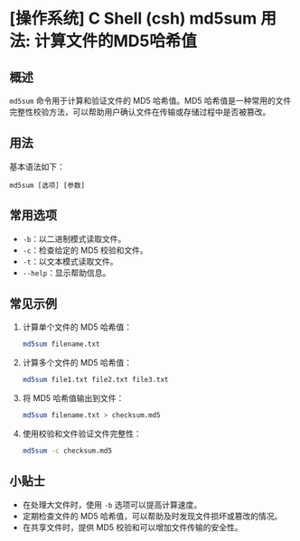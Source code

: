 # [操作系统] C Shell (csh) md5sum 用法: 计算文件的MD5哈希值

## 概述
`md5sum` 命令用于计算和验证文件的 MD5 哈希值。MD5 哈希值是一种常用的文件完整性校验方法，可以帮助用户确认文件在传输或存储过程中是否被篡改。

## 用法
基本语法如下：
```
md5sum [选项] [参数]
```

## 常用选项
- `-b`：以二进制模式读取文件。
- `-c`：检查给定的 MD5 校验和文件。
- `-t`：以文本模式读取文件。
- `--help`：显示帮助信息。

## 常见示例
1. 计算单个文件的 MD5 哈希值：
   ```bash
   md5sum filename.txt
   ```

2. 计算多个文件的 MD5 哈希值：
   ```bash
   md5sum file1.txt file2.txt file3.txt
   ```

3. 将 MD5 哈希值输出到文件：
   ```bash
   md5sum filename.txt > checksum.md5
   ```

4. 使用校验和文件验证文件完整性：
   ```bash
   md5sum -c checksum.md5
   ```

## 小贴士
- 在处理大文件时，使用 `-b` 选项可以提高计算速度。
- 定期检查文件的 MD5 哈希值，可以帮助及时发现文件损坏或篡改的情况。
- 在共享文件时，提供 MD5 校验和可以增加文件传输的安全性。